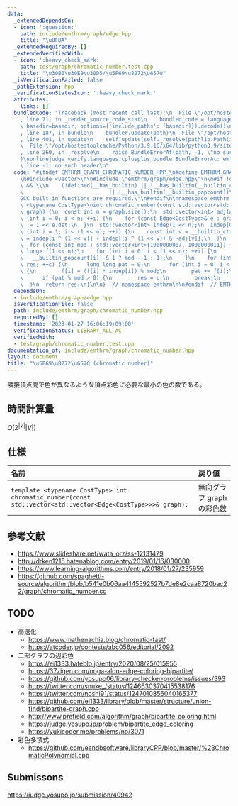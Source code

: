```yaml
---
data:
  _extendedDependsOn:
  - icon: ':question:'
    path: include/emthrm/graph/edge.hpp
    title: "\u8FBA"
  _extendedRequiredBy: []
  _extendedVerifiedWith:
  - icon: ':heavy_check_mark:'
    path: test/graph/chromatic_number.test.cpp
    title: "\u30B0\u30E9\u30D5/\u5F69\u8272\u6570"
  _isVerificationFailed: false
  _pathExtension: hpp
  _verificationStatusIcon: ':heavy_check_mark:'
  attributes:
    links: []
  bundledCode: "Traceback (most recent call last):\n  File \"/opt/hostedtoolcache/Python/3.9.16/x64/lib/python3.9/site-packages/onlinejudge_verify/documentation/build.py\"\
    , line 71, in _render_source_code_stat\n    bundled_code = language.bundle(stat.path,\
    \ basedir=basedir, options={'include_paths': [basedir]}).decode()\n  File \"/opt/hostedtoolcache/Python/3.9.16/x64/lib/python3.9/site-packages/onlinejudge_verify/languages/cplusplus.py\"\
    , line 187, in bundle\n    bundler.update(path)\n  File \"/opt/hostedtoolcache/Python/3.9.16/x64/lib/python3.9/site-packages/onlinejudge_verify/languages/cplusplus_bundle.py\"\
    , line 401, in update\n    self.update(self._resolve(pathlib.Path(included), included_from=path))\n\
    \  File \"/opt/hostedtoolcache/Python/3.9.16/x64/lib/python3.9/site-packages/onlinejudge_verify/languages/cplusplus_bundle.py\"\
    , line 260, in _resolve\n    raise BundleErrorAt(path, -1, \"no such header\"\
    )\nonlinejudge_verify.languages.cplusplus_bundle.BundleErrorAt: emthrm/graph/edge.hpp:\
    \ line -1: no such header\n"
  code: "#ifndef EMTHRM_GRAPH_CHROMATIC_NUMBER_HPP_\n#define EMTHRM_GRAPH_CHROMATIC_NUMBER_HPP_\n\
    \n#include <vector>\n\n#include \"emthrm/graph/edge.hpp\"\n\n#if !defined(__GNUC__)\
    \ && \\\n    (!defined(__has_builtin) || !__has_builtin(__builtin_ctz) \\\n  \
    \                           || !__has_builtin(__builtin_popcount))\n# error \"\
    GCC built-in functions are required.\"\n#endif\n\nnamespace emthrm {\n\ntemplate\
    \ <typename CostType>\nint chromatic_number(const std::vector<std::vector<Edge<CostType>>>&\
    \ graph) {\n  const int n = graph.size();\n  std::vector<int> adj(n, 0);\n  for\
    \ (int i = 0; i < n; ++i) {\n    for (const Edge<CostType>& e : graph[i]) adj[i]\
    \ |= 1 << e.dst;\n  }\n  std::vector<int> indep(1 << n);\n  indep[0] = 1;\n  for\
    \ (int i = 1; i < (1 << n); ++i) {\n    const int v = __builtin_ctz(i);\n    indep[i]\
    \ = indep[i ^ (1 << v)] + indep[(i ^ (1 << v)) & ~adj[v]];\n  }\n  int res = n;\n\
    \  for (const int mod : std::vector<int>{1000000007, 1000000011}) {\n    std::vector<long\
    \ long> f(1 << n);\n    for (int i = 0; i < (1 << n); ++i) {\n      f[i] = ((n\
    \ - __builtin_popcount(i)) & 1 ? mod - 1 : 1);\n    }\n    for (int c = 1; c <\
    \ res; ++c) {\n      long long pat = 0;\n      for (int i = 0; i < (1 << n); ++i)\
    \ {\n        f[i] = (f[i] * indep[i]) % mod;\n        pat += f[i];\n      }\n\
    \      if (pat % mod > 0) {\n        res = c;\n        break;\n      }\n    }\n\
    \  }\n  return res;\n}\n\n}  // namespace emthrm\n\n#endif  // EMTHRM_GRAPH_CHROMATIC_NUMBER_HPP_\n"
  dependsOn:
  - include/emthrm/graph/edge.hpp
  isVerificationFile: false
  path: include/emthrm/graph/chromatic_number.hpp
  requiredBy: []
  timestamp: '2023-01-27 16:06:19+09:00'
  verificationStatus: LIBRARY_ALL_AC
  verifiedWith:
  - test/graph/chromatic_number.test.cpp
documentation_of: include/emthrm/graph/chromatic_number.hpp
layout: document
title: "\u5F69\u8272\u6570 (chromatic number)"
---
```


隣接頂点間で色が異なるような頂点彩色に必要な最小の色の数である。


## 時間計算量

$O(2^{\lvert V \rvert} \lvert V \rvert)$


## 仕様

|名前|戻り値|
|:--|:--|
|`template <typename CostType> int chromatic_number(const std::vector<std::vector<Edge<CostType>>>& graph);`|無向グラフ $\mathrm{graph}$ の彩色数|


## 参考文献

- https://www.slideshare.net/wata_orz/ss-12131479
- http://drken1215.hatenablog.com/entry/2019/01/16/030000
- https://www.learning-algorithms.com/entry/2018/01/27/235959
- https://github.com/spaghetti-source/algorithm/blob/b541e0b06aa4145592527b7de8e2caa8720bac22/graph/chromatic_number.cc


## TODO

- 高速化
  - https://www.mathenachia.blog/chromatic-fast/
  - https://atcoder.jp/contests/abc056/editorial/2092
- 二部グラフの辺彩色
  - https://ei1333.hateblo.jp/entry/2020/08/25/015955
  - https://37zigen.com/noga-alon-edge-coloring-bipartite/
  - https://github.com/yosupo06/library-checker-problems/issues/393
  - https://twitter.com/snuke_/status/1246630370415538176
  - https://twitter.com/noshi91/status/1247010856040165377
  - https://github.com/ei1333/library/blob/master/structure/union-find/bipartite-graph.cpp
  - http://www.prefield.com/algorithm/graph/bipartite_coloring.html
  - https://judge.yosupo.jp/problem/bipartite_edge_coloring
  - https://yukicoder.me/problems/no/3071
- 彩色多項式
  - https://github.com/eandbsoftware/libraryCPP/blob/master/%23ChromaticPolynomial.cpp


## Submissons

https://judge.yosupo.jp/submission/40942
